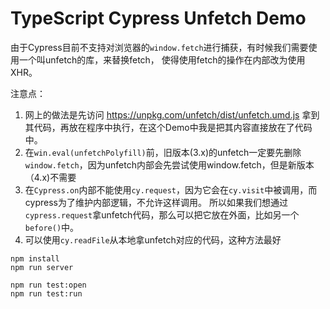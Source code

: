 TypeScript Cypress Unfetch Demo
=========================================

由于Cypress目前不支持对浏览器的`window.fetch`进行捕获，有时候我们需要使用一个叫unfetch的库，来替换fetch，
使得使用fetch的操作在内部改为使用XHR。

注意点：

1. 网上的做法是先访问 https://unpkg.com/unfetch/dist/unfetch.umd.js 拿到其代码，再放在程序中执行，在这个Demo中我是把其内容直接放在了代码中。
2. 在`win.eval(unfetchPolyfill)`前，旧版本(3.x)的unfetch一定要先删除`window.fetch`，因为unfetch内部会先尝试使用window.fetch，但是新版本（4.x)不需要
3. 在`Cypress.on`内部不能使用`cy.request`，因为它会在`cy.visit`中被调用，而cypress为了维护内部逻辑，不允许这样调用。
   所以如果我们想通过`cypress.request`拿unfetch代码，那么可以把它放在外面，比如另一个`before()`中。
4. 可以使用`cy.readFile`从本地拿unfetch对应的代码，这种方法最好

```
npm install
npm run server

npm run test:open
npm run test:run
```
